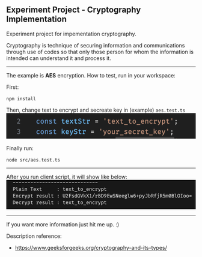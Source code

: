 
## Experiment Project - Cryptography Implementation

Experiment project for impementation cryptography. 

Cryptography is technique of securing information and communications through use of codes so that only those person for whom the information is intended can understand it and process it.

---

The example is **AES** encryption. How to test, run in your workspace:

First:

```
npm install 
```


Then, change text to encrypt and secreate key in (example) `aes.test.ts`
![Alt text](img/aes.var.png)


Finally run:

```
node src/aes.test.ts
```

---

After you run client script, it will show like below:
![Alt text](img/aes.result.png)

---

If you want more information just hit me up. :)

Description reference:

- https://www.geeksforgeeks.org/cryptography-and-its-types/